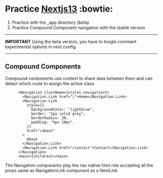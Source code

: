 # Practice [Nextjs13](https://nextjs.org/docs/getting-started) :bowtie:

1. Practice with the _app directory (beta)
2. Practice Compound Component navigation with the stable version

---
**IMPORTANT**
Using the beta version, you have to toogle comment experimental options in next.config

---

## Compound Components

Compound components use context to share data between them and can detect which route to assign the active class

```tsx
      <Navigation className={styles.navigation}>
        <Navigation.Link href="/">Home</Navigation.Link>
        <Navigation.Link
          style={{
            backgroundColor: "lightblue",
            border: "1px solid grey",
            borderRadius: 20,
            padding: "5px 10px",
          }}
          href="/about"
        >
          About
        </Navigation.Link>
        <Navigation.Link href="/contact">Contact</Navigation.Link>
      </Navigation>
      <main>{children}</main>
```

The Navigation components play the nav native html role accepting all the props same as NavigationLink component as a NextLink

